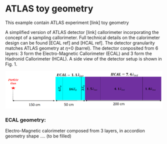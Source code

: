 # ATLAS toy geometry

This example contain ATLAS experiment [link] toy geometry

A simplified version of ATLAS detector [link] callorimeter incorporating the concept of a sampling callorimeter.
Full technical details on the calorimeter design can be found [ECAL ref] and [HCAL ref].
The detector granularity matches ATLAS geometry at $\eta$=0 (barrel). The detector conposited from 6 layers:
3 form the Electro-Magnetic Callorimeter (ECAL) and 3 form the Hadronid Callorimeter (HCAL).
A side view of the detector setup is shown in Fig. 1.

![Fig 1: Scheme of detector layers](images/calorimeter_layers.png)

### ECAL geometry:

Electro-Magnetic calorimeter composed from 3 layers, in accordion geometry shape .... (to be filled)



